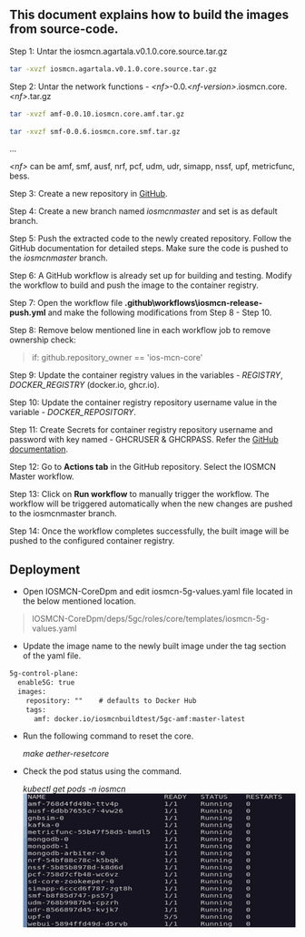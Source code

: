 ## This document explains how to build the images from source-code.

Step 1: Untar the iosmcn.agartala.v0.1.0.core.source.tar.gz

```sh
tar -xvzf iosmcn.agartala.v0.1.0.core.source.tar.gz

```

Step 2: Untar the network functions -  *\<nf>*-0.0.*\<nf-version>*.iosmcn.core.*\<nf>*.tar.gz

```sh
tar -xvzf amf-0.0.10.iosmcn.core.amf.tar.gz

```

```sh
tar -xvzf smf-0.0.6.iosmcn.core.smf.tar.gz

```
...

*\<nf>* can be amf, smf, ausf, nrf, pcf, udm, udr, simapp, nssf, upf, metricfunc, bess.

Step 3: Create a new repository in [GitHub](https://github.com/new).

Step 4: Create a new branch named _iosmcnmaster_ and set is as default branch.

Step 5: Push the extracted code to the newly created repository. Follow the GitHub documentation for detailed steps. Make sure the code is pushed to the _iosmcnmaster_ branch.

Step 6: A GitHub workflow is already set up for building and testing. Modify the workflow to build and push the image to the container registry.

Step 7: Open the workflow file **\.github\workflows\iosmcn-release-push.yml** and make the following modifications from Step 8 - Step 10.

Step 8: Remove below mentioned line in each workflow job to remove ownership check:
> if: github.repository_owner == 'ios-mcn-core'

Step 9: Update the container registry values in the variables - *REGISTRY*, *DOCKER_REGISTRY* (docker.io, ghcr.io).

Step 10: Update the container registry repository username value in the variable - *DOCKER_REPOSITORY*.

Step 11: Create Secrets for container registry repository username and password with key named - GHCRUSER & GHCRPASS. Refer the [GitHub documentation](https://docs.github.com/en/actions/security-for-github-actions/security-guides/using-secrets-in-github-actions).

Step 12: Go to **Actions tab** in the GitHub repository. Select the IOSMCN Master workflow.

Step 13: Click on **Run workflow** to manually trigger the workflow. The workflow will be triggered automatically when the new changes are pushed to the iosmcnmaster branch.

Step 14: Once the workflow completes successfully, the built image will be pushed to the configured container registry.
## Deployment

- Open IOSMCN-CoreDpm and edit iosmcn-5g-values.yaml file located in the below mentioned location.

>IOSMCN-CoreDpm/deps/5gc/roles/core/templates/iosmcn-5g-values.yaml

- Update the image name to the newly built image under the tag section of the yaml file.

```
5g-control-plane:
  enable5G: true
  images:
    repository: ""    # defaults to Docker Hub
    tags:
      amf: docker.io/iosmcnbuildtest/5gc-amf:master-latest

```

- Run the following command to reset the core.

    _make aether-resetcore_

- Check the pod status using the command.

    _kubectl get pods -n iosmcn_
![Figure 13: pods status](../../CORE/documentation/images/devel/fig1-pod-stats.png)